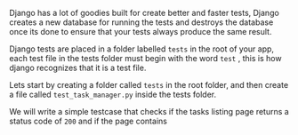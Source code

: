 Django has a lot of goodies built for create better and faster tests, Django creates a new database for running the tests and destroys the database once its done to ensure that your tests always produce the same result.

Django tests are placed in a folder labelled `tests` in the root of your app, each test file in the tests folder must begin with the word `test` , this is how django recognizes that it is a test file.

Lets start by creating a folder called `tests` in the root folder, and then create a file called `test_task_manager.py` inside the tests folder.

We will write a simple testcase that checks if the tasks listing page returns a status code of `200` and if the page contains 